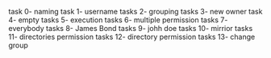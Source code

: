 task 0- naming
task 1- username
tasks 2- grouping
tasks 3- new owner
task 4- empty
tasks 5- execution
tasks 6- multiple permission
tasks 7- everybody
tasks 8- James Bond
tasks 9- johh doe
tasks 10- mirrior
tasks 11- directories permission
tasks 12- directory permission
tasks 13- change group
